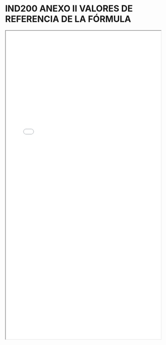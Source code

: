 # IND200 ANEXO II VALORES DE REFERENCIA DE LA FÓRMULA

<iframe src="../IND200 ANEXO II VALORES DE REFERENCIA DE LA FÓRMULA.pdf" width="100%" height="1000px"></iframe>
